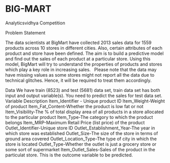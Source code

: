 # BIG-MART
Analyticsvidhya Competition

Problem Statement

The data scientists at BigMart have collected 2013 sales data for 1559 products across 10 stores in different cities. Also, certain attributes of each product and store have been defined. The aim is to build a predictive model and find out the sales of each product at a particular store.
Using this model, BigMart will try to understand the properties of products and stores which play a key role in increasing sales.
 
Please note that the data may have missing values as some stores might not report all the data due to technical glitches. Hence, it will be required to treat them accordingly.


Data
We have train (8523) and test (5681) data set, train data set has both input and output variable(s). You need to predict the sales for test data set.
 
Variable Description
Item_Identifier - Unique product ID
Item_Weight-Weight of product
Item_Fat_Content-Whether the product is low fat or not
Item_Visibility-The % of total display area of all products in a store allocated to the particular product
Item_Type-The category to which the product belongs
Item_MRP-Maximum Retail Price (list price) of the product
Outlet_Identifier-Unique store ID
Outlet_Establishment_Year-The year in which store was established
Outlet_Size-The size of the store in terms of ground area covered
Outlet_Location_Type-The type of city in which the store is located
Outlet_Type-Whether the outlet is just a grocery store or some sort of supermarket
Item_Outlet_Sales-Sales of the product in the particulat store. This is the outcome variable to be predicted.
